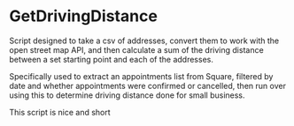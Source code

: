# GetDrivingDistance
Script designed to take a csv of addresses, convert them to work with the open street map API, and then calculate a sum of the driving distance between a set starting point and each of the addresses.

Specifically used to extract an appointments list from Square, filtered by date and whether appointments were confirmed or cancelled, then run over using this to determine driving distance done for small business.

This script is nice and short
